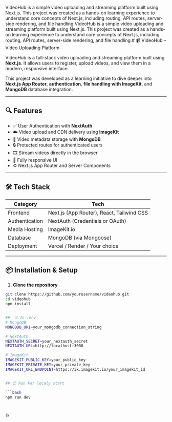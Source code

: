 VideoHub is a simple video uploading and streaming platform built using Next.js. This project was created as a hands-on learning experience to understand core concepts of Next.js, including routing, API routes, server-side rendering, and file handling.VideoHub is a simple video uploading and streaming platform built using Next.js. This project was created as a hands-on learning experience to understand core concepts of Next.js, including routing, API routes, server-side rendering, and file handling.# 📹 VideoHub – Video Uploading Platform

VideoHub is a full-stack video uploading and streaming platform built using **Next.js**. It allows users to register, upload videos, and view them in a modern, responsive interface.

This project was developed as a learning initiative to dive deeper into **Next.js App Router**, **authentication**, **file handling with ImageKit**, and **MongoDB** database integration.

---

## 🔍 Features

- ✅ User Authentication with **NextAuth**
- ☁️ Video upload and CDN delivery using **ImageKit**
- 📁 Video metadata storage with **MongoDB**
- 🔒 Protected routes for authenticated users
- 🎞️ Stream videos directly in the browser
- 🧭 Fully responsive UI
- ⚙️ Next.js App Router and Server Components

---

## 🛠️ Tech Stack

| Category        | Tech                                   |
|----------------|----------------------------------------|
| Frontend       | Next.js (App Router), React, Tailwind CSS |
| Authentication | NextAuth (Credentials or OAuth)        |
| Media Hosting  | ImageKit.io                            |
| Database       | MongoDB (via Mongoose)                 |
| Deployment     | Vercel / Render / Your choice          |

---

## 📦 Installation & Setup

1. **Clone the repository**

```bash
git clone https://github.com/yourusername/videohub.git
cd videohub
npm install


##  🙄 In .env
# MongoDB
MONGODB_URI=your_mongodb_connection_string

# NextAuth
NEXTAUTH_SECRET=your_nextauth_secret
NEXTAUTH_URL=http://localhost:3000

# ImageKit
IMAGEKIT_PUBLIC_KEY=your_public_key
IMAGEKIT_PRIVATE_KEY=your_private_key
IMAGEKIT_URL_ENDPOINT=https://ik.imagekit.io/your_imagekit_id


## 😌 Run For localy start 

```bash
npm run dev



👍
